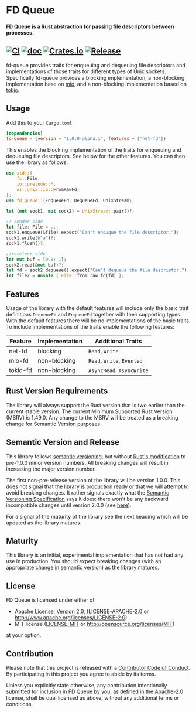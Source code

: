 # FD Queue

**FD Queue is a Rust abstraction for passing file descriptors between processes.**

[![CI](https://github.com/kettleby/fd-queue/workflows/CI/badge.svg)](https://github.com/kettleby/fd-queue/actions?query=workflow%3ACI)
[![doc](https://docs.rs/fd-queue/badge.svg)](https://docs.rs/fd-queue)
[![Crates.io](https://img.shields.io/crates/v/fd-queue)](https://crates.io/crates/fd-queue)
[![Release](https://img.shields.io/github/v/release/kettleby/fd-queue?include_prereleases&sort=semver)](https://github.com/kettleby/fd-queue/releases)
---

fd-queue provides traits for enqueuing and dequeuing file descriptors and
implementations of those traits for different types of Unix sockets.
Specifically fd-queue provides a blocking implementation, a non-blocking
implementation base on [mio], and a non-blocking implementation based on
[tokio].

[mio]: https://crates.io/crates/mio
[tokio]: https://crates.io/crates/tokio

## Usage

Add this to your `Cargo.toml`

```toml
[dependencies]
fd-queue = {version = "1.0.0-alpha.1", features = ["net-fd"]}
```

This enables the blocking implementation of the traits for enqueuing and
dequeuing file descriptors. See below for the other features. You can then
use the library as follows:

```rust
use std::{
    fs::File,
    io::prelude::*,
    os::unix::io::FromRawFd,
};
use fd_queue::{EnqueueFd, DequeueFd, UnixStream};

let (mut sock1, mut sock2) = UnixStream::pair()?;

// sender side
let file: File = ...
sock1.enqueue(&file).expect("Can't enquque the file descriptor.");
sock1.write(b"a")?;
sock1.flush()?;

//receiver side
let mut buf = [0u8; 1];
sock2.read(&mut buf)?;
let fd = sock2.dequeue().expect("Can't dequeue the file descriptor.");
let file2 = unsafe { File::from_raw_fd(fd) };
```

## Features
Usage of the library with the default features will include only the basic
trait definitions `DequeueFd` and `EnqueueFd` together with their supporting
types. With the default features there will be no implementations of the basic
traits. To include implementations of the traits enable the following features:

| Feature  | Implementation | Additional Traits          |
|----------|----------------|----------------------------|
| net-fd   | blocking       | `Read`, `Write`            |
| mio-fd   | non-blocking   | `Read`, `Write`, `Evented` |
| tokio-fd | non-blocking   | `AsyncRead`, `AsyncWrite`  |

## Rust Version Requirements
The library will always support the Rust version that is two earlier
than the current stable version. The current Minimum Supported Rust
Version (MSRV) is 1.49.0. Any change to the MSRV will be treated as a
breaking change for Semantic Version purposes.

## Semantic Version and Release
This library follows [semantic versioning][semver], but without [Rust's
modification][rust-semver] to pre-1.0.0 minor version numbers. All
breaking changes will result in increasing the major version number.

The first non-pre-release version of the library will be version 1.0.0. This
does not signal that the library is production ready or that we will attempt
to avoid breaking changes. It rather signals exactly what the [Semantic Versioning
Specification][semver] says it does: there won't be any backward incompatible
changes until version 2.0.0 (see [here][semver-8]).

For a signal of the maturity of the library see the next heading which will be
updated as the library matures.

[rust-semver]: https://doc.rust-lang.org/cargo/reference/manifest.html#the-version-field
[semver]: https://semver.org/
[semver-8]: https://semver.org/#spec-item-8

## Maturity
This library is an initial, experimental implementation that has not had any
use in production. You should expect breaking changes (with an appropriate change
in [semantic version][semver]) as the library matures.

## License

FD Queue is licensed under either of

 * Apache License, Version 2.0, ([LICENSE-APACHE-2.0](LICENSE-APACHE-2.0) or
   http://www.apache.org/licenses/LICENSE-2.0)
 * MIT license ([LICENSE-MIT](LICENSE-MIT) or
   http://opensource.org/licenses/MIT)

at your option.

## Contribution

Please note that this project is released with a [Contributor Code of
Conduct][code-of-conduct].  By participating in this project you agree to abide
by its terms.

Unless you explicitly state otherwise, any contribution intentionally submitted
for inclusion in FD Queue by you, as defined in the Apache-2.0 license, shall be
dual licensed as above, without any additional terms or conditions.

[code-of-conduct]: CODE_OF_CONDUCT.md
